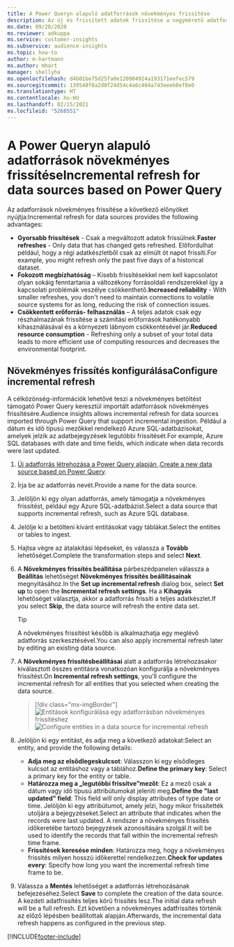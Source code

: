 ```yaml
---
title: A Power Queryn alapuló adatforrások növekményes frissítése
description: Az új és frissített adatok frissítése a nagyméretű adatforrásoknál Power Query alapján.
ms.date: 09/28/2020
ms.reviewer: adkuppa
ms.service: customer-insights
ms.subservice: audience-insights
ms.topic: how-to
author: m-hartmann
ms.author: mhart
manager: shellyha
ms.openlocfilehash: d4b01be75d25fa0e120904924a193171eefec579
ms.sourcegitcommit: 139548f8a2d0f24d54c4a6c404a743eeeb8ef8e0
ms.translationtype: HT
ms.contentlocale: hu-HU
ms.lasthandoff: 02/15/2021
ms.locfileid: "5268551"
---
```

# <a name="incremental-refresh-for-data-sources-based-on-power-query"></a><span data-ttu-id="02ffd-103">A Power Queryn alapuló adatforrások növekményes frissítése</span><span class="sxs-lookup"><span data-stu-id="02ffd-103">Incremental refresh for data sources based on Power Query</span></span>

<span data-ttu-id="02ffd-104">Az adatforrások növekményes frissítése a következő előnyöket nyújtja:</span><span class="sxs-lookup"><span data-stu-id="02ffd-104">Incremental refresh for data sources provides the following advantages:</span></span>

- <span data-ttu-id="02ffd-105">**Gyorsabb frissítések** - Csak a megváltozott adatok frissülnek.</span><span class="sxs-lookup"><span data-stu-id="02ffd-105">**Faster refreshes** - Only data that has changed gets refreshed.</span></span> <span data-ttu-id="02ffd-106">Előfordulhat például, hogy a régi adatkészletből csak az elmúlt öt napot frissíti.</span><span class="sxs-lookup"><span data-stu-id="02ffd-106">For example, you might refresh only the past five days of a historical dataset.</span></span>
- <span data-ttu-id="02ffd-107">**Fokozott megbízhatóság** – Kisebb frissítésekkel nem kell kapcsolatot olyan sokáig fenntartania a változékony forrásoldali rendszerekkel így a kapcsolati problémák veszélye csökkenthető.</span><span class="sxs-lookup"><span data-stu-id="02ffd-107">**Increased reliability** - With smaller refreshes, you don't need to maintain connections to volatile source systems for as long, reducing the risk of connection issues.</span></span>
- <span data-ttu-id="02ffd-108">**Csökkentett erőforrás- felhasználás** – A teljes adatok csak egy részhalmazának frissítése a számítási erőforrások hatékonyabb kihasználásával és a környezeti lábnyom csökkentésével jár.</span><span class="sxs-lookup"><span data-stu-id="02ffd-108">**Reduced resource consumption** - Refreshing only a subset of your total data leads to more efficient use of computing resources and decreases the environmental footprint.</span></span>

## <a name="configure-incremental-refresh"></a><span data-ttu-id="02ffd-109">Növekményes frissítés konfigurálása</span><span class="sxs-lookup"><span data-stu-id="02ffd-109">Configure incremental refresh</span></span>

<span data-ttu-id="02ffd-110">A célközönség-információk lehetővé teszi a növekményes betöltést támogató Power Query keresztül importált adatforrások növekményes frissítésére.</span><span class="sxs-lookup"><span data-stu-id="02ffd-110">Audience insights allows incremental refresh for data sources imported through Power Query that support incremental ingestion.</span></span> <span data-ttu-id="02ffd-111">Például a dátum és idő típusú mezőkkel rendelkező Azure SQL-adatbázisokat, amelyek jelzik az adatbejegyzések legutóbbi frissítését.</span><span class="sxs-lookup"><span data-stu-id="02ffd-111">For example, Azure SQL databases with date and time fields, which indicate when data records were last updated.</span></span>

1. <span data-ttu-id="02ffd-112">[Új adatforrás létrehozása a Power Query alapján ](connect-power-query.md).</span><span class="sxs-lookup"><span data-stu-id="02ffd-112">[Create a new data source based on Power Query](connect-power-query.md).</span></span>

1. <span data-ttu-id="02ffd-113">Írja be az adatforrás nevét.</span><span class="sxs-lookup"><span data-stu-id="02ffd-113">Provide a name for the data source.</span></span>

1. <span data-ttu-id="02ffd-114">Jelöljön ki egy olyan adatforrás, amely támogatja a növekményes frissítést, például egy Azure SQL-adatbázist.</span><span class="sxs-lookup"><span data-stu-id="02ffd-114">Select a data source that supports incremental refresh, such as Azure SQL database.</span></span>

1. <span data-ttu-id="02ffd-115">Jelölje ki a betölteni kívánt entitásokat vagy táblákat.</span><span class="sxs-lookup"><span data-stu-id="02ffd-115">Select the entities or tables to ingest.</span></span>

1. <span data-ttu-id="02ffd-116">Hajtsa végre az átalakítási lépéseket, és válassza a **Tovább** lehetőséget.</span><span class="sxs-lookup"><span data-stu-id="02ffd-116">Complete the transformation steps and select **Next**.</span></span>

1. <span data-ttu-id="02ffd-117">A **Növekményes frissítés beállítása** párbeszédpanelen válassza a **Beállítás** lehetőséget **Növekményes frissítés beállításainak** megnyitásához.</span><span class="sxs-lookup"><span data-stu-id="02ffd-117">In the **Set up incremental refresh** dialog box, select **Set up** to open the **Incremental refresh settings**.</span></span> <span data-ttu-id="02ffd-118">Ha a **Kihagyás** lehetőséget választja, akkor a adatforrás frissíti a teljes adatkészlet.</span><span class="sxs-lookup"><span data-stu-id="02ffd-118">If you select **Skip**, the data source will refresh the entire data set.</span></span>
   > [!TIP]
   > <span data-ttu-id="02ffd-119">A növekményes frissítést később is alkalmazhatja egy meglévő adatforrás szerkesztésével.</span><span class="sxs-lookup"><span data-stu-id="02ffd-119">You can also apply incremental refresh later by editing an existing data source.</span></span>

1. <span data-ttu-id="02ffd-120">A **Növekményes frissítésbeállításai** alatt a adatforrás létrehozásakor kiválasztott összes entitásra vonatkozóan konfigurálja a növekményes frissítést.</span><span class="sxs-lookup"><span data-stu-id="02ffd-120">On **Incremental refresh settings**, you'll configure the incremental refresh for all entities that you selected when creating the data source.</span></span>

   > [!div class="mx-imgBorder"]
   > <span data-ttu-id="02ffd-121">![Entitások konfigurálása egy adatforrásban növekményes frissítéshez](media/incremental-refresh-settings.png "Entitások konfigurálása egy adatforrásban növekményes frissítéshez")</span><span class="sxs-lookup"><span data-stu-id="02ffd-121">![Configure entities in a data source for incremental refresh](media/incremental-refresh-settings.png "Configure entities in a data source for incremental refresh")</span></span>

1. <span data-ttu-id="02ffd-122">Jelöljön ki egy entitást, és adja meg a következő adatokat:</span><span class="sxs-lookup"><span data-stu-id="02ffd-122">Select an entity, and provide the following details:</span></span>

   - <span data-ttu-id="02ffd-123">**Adja meg az elsődlegeskulcsot**: Válasszon ki egy elsődleges kulcsot az entitáshoz vagy a táblához.</span><span class="sxs-lookup"><span data-stu-id="02ffd-123">**Define the primary key**: Select a primary key for the entity or table.</span></span>
   - <span data-ttu-id="02ffd-124">**Határozza meg a „legutóbbi frissítve”mezőt**: Ez a mező csak a dátum vagy idő típusú attribútumokat jeleníti meg.</span><span class="sxs-lookup"><span data-stu-id="02ffd-124">**Define the "last updated" field**: This field will only display attributes of type date or time.</span></span> <span data-ttu-id="02ffd-125">Jelöljön ki egy attribútumot, amely jelzi, hogy mikor frissítették utoljára a bejegyzéseket.</span><span class="sxs-lookup"><span data-stu-id="02ffd-125">Select an attribute that indicates when the records were last updated.</span></span> <span data-ttu-id="02ffd-126">A rendszer a növekményes frissítés időkeretébe tartozó bejegyzések azonosítására szolgál.</span><span class="sxs-lookup"><span data-stu-id="02ffd-126">It will be used to identify the records that fall within the incremental refresh time frame.</span></span>
   - <span data-ttu-id="02ffd-127">**Frissítések keresése minden**: Határozza meg, hogy a növekményes frissítés milyen hosszú időkerettel rendelkezzen.</span><span class="sxs-lookup"><span data-stu-id="02ffd-127">**Check for updates every**: Specify how long you want the incremental refresh time frame to be.</span></span>

1. <span data-ttu-id="02ffd-128">Válassza a **Mentés** lehetőséget a adatforrás létrehozásának befejezéséhez.</span><span class="sxs-lookup"><span data-stu-id="02ffd-128">Select **Save** to complete the creation of the data source.</span></span> <span data-ttu-id="02ffd-129">A kezdeti adatfrissítés teljes körű frissítés lesz.</span><span class="sxs-lookup"><span data-stu-id="02ffd-129">The initial data refresh will be a full refresh.</span></span> <span data-ttu-id="02ffd-130">Ezt követően a növekményes adatfrissítés történik az előző lépésben beállítottak alapján.</span><span class="sxs-lookup"><span data-stu-id="02ffd-130">Afterwards, the incremental data refresh happens as configured in the previous step.</span></span>


[!INCLUDE[footer-include](../includes/footer-banner.md)]